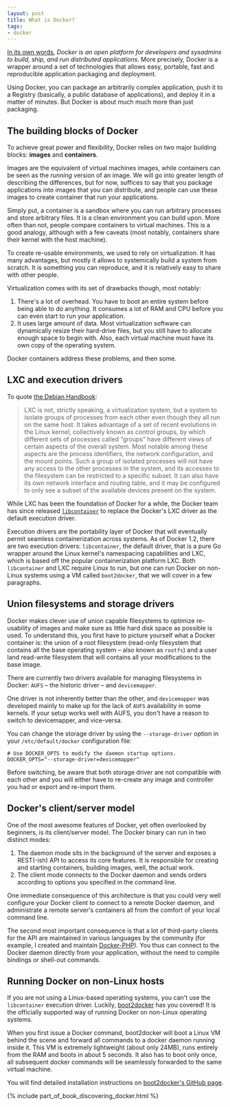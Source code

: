 ```yaml
---
layout: post
title: What is Docker?
tags:
- docker
---
```


[In its own words](https://www.docker.com/whatisdocker/), *Docker is an open platform for developers and sysadmins to build, ship, and run distributed applications*. More precisely, Docker is a wrapper around a set of technologies that allows easy, portable, fast and reproducible application packaging and deployment.

Using Docker, you can package an arbitrarily complex application, push it to a Registry (basically, a public database  of applications), and deploy it in a matter of minutes. But Docker is about much much more than just packaging.

## The building blocks of Docker

To achieve great power and flexibility, Docker relies on two major building blocks: **images** and **containers**.

Images are the equivalent of virtual machines images, while containers can be seen as the *running* version of an image. We will go into greater length of describing the differences, but for now, suffices to say that you package applications into images that you can distribute, and people can use these images to create container that run your applications.

Simply put, a container is a sandbox where you can run arbitrary processes and store arbitrary files. It is a clean environment you can build upon. More often than not, people compare containers to virtual machines. This is a good analogy, although with a few caveats (most notably, containers share their kernel with the host machine).

To create re-usable environments, we used to rely on virtualization. It has many advantages, but mostly it allows to systemically build a system from scratch. It is something you can reproduce, and it is relatively easy to share with other people.

Virtualization comes with its set of drawbacks though, most notably:

1. There's a lot of overhead. You have to boot an entire system before being able to do anything. It consumes a lot of RAM and CPU before you can even start to run your application.
1. It uses large amount of data. Most virtualization software can dynamically resize their hard-drive files, but you still have to allocate enough space to begin with. Also, each virtual machine must have its own copy of the operating system.

Docker containers address these problems, and then some.

## LXC and execution drivers

To quote [the Debian Handbook](http://debian-handbook.info/browse/stable/sect.virtualization.html):

> LXC is not, strictly speaking, a virtualization system, but a system to isolate groups of processes from each other even though they all run on the same host. It takes advantage of a set of recent evolutions in the Linux kernel, collectively known as control groups, by which different sets of processes called “groups” have different views of certain aspects of the overall system. Most notable among these aspects are the process identifiers, the network configuration, and the mount points. Such a group of isolated processes will not have any access to the other processes in the system, and its accesses to the filesystem can be restricted to a specific subset. It can also have its own network interface and routing table, and it may be configured to only see a subset of the available devices present on the system.

While LXC has been the foundation of Docker for a while, the Docker team has since released [`libcontainer`](https://github.com/docker/libcontainer) to replace the Docker's LXC driver as the default execution driver. 

Execution drivers are the portability layer of Docker that will eventually permit seamless containerization across systems. As of Docker 1.2, there are two execution drivers: `libcontainer`, the default driver, that is a pure Go wrapper around the Linux kernel's namespacing capabilities and LXC, which is based off the popular containerization platform LXC. Both `libcontainer` and LXC require Linux to run, but one can run Docker on non-Linux systems using a VM called `boot2docker`, that we will cover in a few paragraphs.

## Union filesystems and storage drivers

Docker makes clever use of union capable filesystems to optimize re-usability of images and make sure as little hard disk space as possible is used. To understand this, you first have to picture yourself what a Docker container is: the union of a root filesystem (read-only filesystem that contains all the base operating system – also known as `rootfs`) and a user land read-write filesystem that will contains all your modifications to the base image.

There are currently two drivers available for managing filesystems in Docker: `AUFS` – the historic driver – and `devicemapper`.

One driver is not inherently better than the other, and `devicemapper` was developed mainly to make up for the lack of `AUFS` availability in some kernels. If your setup works well with AUFS, you don't have a reason to switch to devicemapper, and vice-versa.

You can change the storage driver by using the `--storage-driver` option in your `/etc/default/docker` configuration file:

    # Use DOCKER_OPTS to modify the daemon startup options.
    DOCKER_OPTS="--storage-driver=devicemapper"

Before switching, be aware that both storage driver are not compatible with each other and you will either have to re-create any image and controller you had or export and re-import them.

## Docker's client/server model

One of the most awesome features of Docker, yet often overlooked by beginners, is its client/server model. The Docker binary can run in two distinct modes:

1. The daemon mode sits in the background of the server and exposes a REST(-ish) API to access its core features. It is responsible for creating and starting containers, building images, well, the actual work.
2. The client mode connects to the Docker daemon and sends orders according to options you specified in the command line.

One immediate consequence of this architecture is that you could very well configure your Docker client to connect to a remote Docker daemon, and administrate a remote server's containers all from the comfort of your local command line.

The second most important consequence is that a lot of third-party clients for the API are maintained in various languages by the community (for example, I created and maintain [Docker-PHP](https://github.com/stage1/docker-php)). You thus can connect to the Docker daemon directly from your application, without the need to compile bindings or shell-out commands.

## Running Docker on non-Linux hosts

If you are not using a Linux-based operating systems, you can't use the `libcontainer` execution driver. Luckily, [boot2docker](https://github.com/boot2docker/boot2docker) has you covered! It is the officially supported way of running Docker on non-Linux operating systems.

When you first issue a Docker command, boot2docker will boot a Linux VM behind the scene and forward all commands to a docker daemon running inside it. This VM is extremely lightweight (about only 24MB), runs entirely from the RAM and boots in about 5 seconds. It also has to boot only once,  all subsequent docker commands will be seamlessly forwarded to the same virtual machine.

You will find detailed installation instructions on [boot2docker's GitHub page](https://github.com/boot2docker/boot2docker).

{% include part_of_book_discovering_docker.html %}